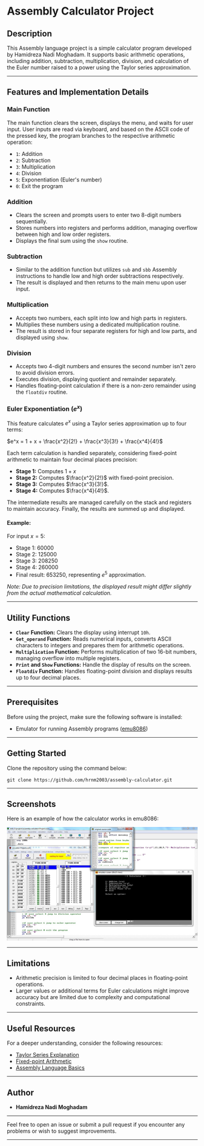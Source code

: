 # Assembly Calculator Project

## Description
This Assembly language project is a simple calculator program developed by Hamidreza Nadi Moghadam. It supports basic arithmetic operations, including addition, subtraction, multiplication, division, and calculation of the Euler number raised to a power using the Taylor series approximation.

---

## Features and Implementation Details

### Main Function
The main function clears the screen, displays the menu, and waits for user input. User inputs are read via keyboard, and based on the ASCII code of the pressed key, the program branches to the respective arithmetic operation:

- `1`: Addition
- `2`: Subtraction
- `3`: Multiplication
- `4`: Division
- `5`: Exponentiation (Euler's number)
- `0`: Exit the program

### Addition
- Clears the screen and prompts users to enter two 8-digit numbers sequentially.
- Stores numbers into registers and performs addition, managing overflow between high and low order registers.
- Displays the final sum using the `show` routine.

### Subtraction
- Similar to the addition function but utilizes `sub` and `sbb` Assembly instructions to handle low and high order subtractions respectively.
- The result is displayed and then returns to the main menu upon user input.

### Multiplication
- Accepts two numbers, each split into low and high parts in registers.
- Multiplies these numbers using a dedicated multiplication routine.
- The result is stored in four separate registers for high and low parts, and displayed using `show`.

### Division
- Accepts two 4-digit numbers and ensures the second number isn't zero to avoid division errors.
- Executes division, displaying quotient and remainder separately.
- Handles floating-point calculation if there is a non-zero remainder using the `floatdiv` routine.

### Euler Exponentiation ($e^x$)
This feature calculates $e^x$ using a Taylor series approximation up to four terms:

$e^x = 1 + x + \frac{x^2}{2!} + \frac{x^3}{3!} + \frac{x^4}{4!}$

Each term calculation is handled separately, considering fixed-point arithmetic to maintain four decimal places precision:

- **Stage 1:** Computes $1 + x$
- **Stage 2:** Computes $\frac{x^2}{2!}$ with fixed-point precision.
- **Stage 3:** Computes $\frac{x^3}{3!}$.
- **Stage 4:** Computes $\frac{x^4}{4!}$.

The intermediate results are managed carefully on the stack and registers to maintain accuracy. Finally, the results are summed up and displayed.

#### Example:
For input $x = 5$:
- Stage 1: 60000
- Stage 2: 125000
- Stage 3: 208250
- Stage 4: 260000
- Final result: 653250, representing $e^5$ approximation.

*Note: Due to precision limitations, the displayed result might differ slightly from the actual mathematical calculation.*

---

## Utility Functions
- **`Clear` Function:** Clears the display using interrupt `10h`.
- **`Get_operand` Function:** Reads numerical inputs, converts ASCII characters to integers and prepares them for arithmetic operations.
- **`Multiplication` Function:** Performs multiplication of two 16-bit numbers, managing overflow into multiple registers.
- **`Print` and `Show` Functions:** Handle the display of results on the screen.
- **`Floatdiv` Function:** Handles floating-point division and displays results up to four decimal places.

---

## Prerequisites

Before using the project, make sure the following software is installed:

- Emulator for running Assembly programs ([emu8086](https://en.wikipedia.org/wiki/Intel_8086))

---

## Getting Started

Clone the repository using the command below:

```
git clone https://github.com/hrnm2003/assembly-calculator.git
```

---

## Screenshots

Here is an example of how the calculator works in emu8086:


![Main Menu of Calculator](https://raw.githubusercontent.com/hrnm2003/assembly-calculator/refs/heads/main/demos/main-menu.jpg)

---

## Limitations
- Arithmetic precision is limited to four decimal places in floating-point operations.
- Larger values or additional terms for Euler calculations might improve accuracy but are limited due to complexity and computational constraints.

---

## Useful Resources

For a deeper understanding, consider the following resources:

- [Taylor Series Explanation](https://en.wikipedia.org/wiki/Taylor_series)
- [Fixed-point Arithmetic](https://en.wikipedia.org/wiki/Fixed-point_arithmetic)
- [Assembly Language Basics](https://en.wikibooks.org/wiki/X86_Assembly)

---

## Author
- **Hamidreza Nadi Moghadam**

---

Feel free to open an issue or submit a pull request if you encounter any problems or wish to suggest improvements.

---